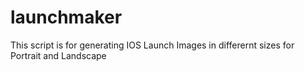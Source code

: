 # launchmaker
This script is for generating IOS Launch Images in differernt sizes for Portrait and Landscape
